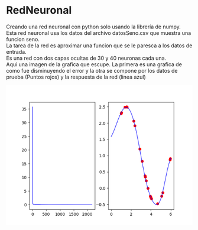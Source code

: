 # RedNeuronal
Creando una red neuronal con python solo usando la librería de numpy.<br>
Esta red neuronal usa los datos del archivo datosSeno.csv que muestra una funcion seno.<br>
La tarea de la red es aproximar una funcion que se le paresca a los datos de entrada.<br>
Es una red con dos capas ocultas de 30 y 40 neuronas cada una.<br>
Aqui una imagen de la grafica que escupe. La primera es una grafica de como fue disminuyendo el error y la otra se compone por los datos de prueba (Puntos rojos) y la respuesta de la red (linea azul)<br>
<center><img src="ejemplo.png" /></center>
